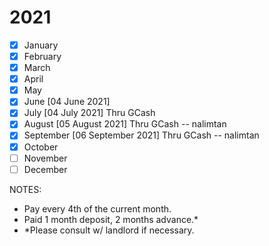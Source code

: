 # 2021
- [x] January
- [x] February
- [x] March
- [x] April
- [x] May
- [x] June [04 June 2021]
- [x] July [04 July 2021] Thru GCash
- [x] August [05 August 2021] Thru GCash -- nalimtan
- [x] September [06 September 2021] Thru GCash -- nalimtan
- [x] October
- [ ] November
- [ ] December

NOTES:
- Pay every 4th of the current month.
- Paid 1 month deposit, 2 months advance.*
- *Please consult w/ landlord if necessary.
